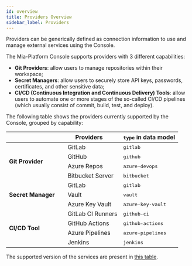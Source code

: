 ```yaml
---
id: overview
title: Providers Overview
sidebar_label: Providers
---
```


Providers can be generically defined as connection information to use and manage external services using the Console.

The Mia-Platform Console supports providers with 3 different capabilities:

* **Git Providers**: allow users to manage repositories within their workspace;
* **Secret Managers**: allow users to securely store API keys, passwords, certificates, and other sensitive data;
* **CI/CD (Continuous Integration and Continuous Delivery) Tools**: allow users to automate one or more stages of the so-called CI/CD pipelines (which usually consist of commit, build, test, and deploy).

The following table shows the providers currently supported by the Console, grouped by capability:

<table>
   <thead>
      <tr>
         <th></th>
         <th><strong>Providers</strong></th>
         <th><strong><tt>type</tt> in data model</strong></th>
      </tr>
   </thead>
   <tbody>
      <tr>
         <td rowspan="4"><strong>Git Provider</strong></td>
         <td><img src="/img/gitlab.png" width="15" height="15"/> GitLab</td>
         <td><tt>gitlab</tt></td>
      </tr>
      <tr>
         <td><img src="/img/github.png" width="15" height="15"/> GitHub</td>
         <td><tt>github</tt></td>
      </tr>
      <tr>
         <td><img src="/img/azure-repos.png" width="15" height="15"/> Azure Repos</td>
         <td><tt>azure-devops</tt></td>
      </tr>
      <tr>
         <td><img src="/img/bitbucket-server.ico" width="15" height="15"/> Bitbucket Server</td>
         <td><tt>bitbucket</tt></td>
      </tr>
      <tr>
         <td rowspan="3"><strong>Secret Manager</strong></td>
         <td><img src="/img/gitlab.png" width="15" height="15"/> GitLab</td>
         <td><tt>gitlab</tt></td>
      </tr>
      <tr>
         <td><img src="/img/vault.png" width="15" height="15"/> Vault</td>
         <td><tt>vault</tt></td>
      </tr>
      <tr>
         <td><img src="/img/azure-key-vault.png" width="15" height="15"/> Azure Key Vault</td>
         <td><tt>azure-key-vault</tt></td>
      </tr>
      <tr>
         <td rowspan="4"><strong>CI/CD Tool</strong></td>
         <td><img src="/img/gitlab.png" width="15" height="15"/> GitLab CI Runners</td>
         <td><tt>github-ci</tt></td>
      </tr>
      <tr>
         <td><img src="/img/github.png" width="15" height="15"/> GitHub Actions</td>
         <td><tt>github-actions</tt></td>
      </tr>
      <tr>
         <td><img src="/img/azure-pipelines.png" width="15" height="15"/> Azure Pipelines</td>
         <td><tt>azure-pipelines</tt></td>
      </tr>
      <tr>
         <td><img src="/img/jenkins.png" width="15" height="15"/> Jenkins</td>
         <td><tt>jenkins</tt></td>
      </tr>
   </tbody>
</table>

The supported version of the services are present in [this table](/self_hosted/self_hosted_requirements.md#software-and-hardware-prerequisites).
